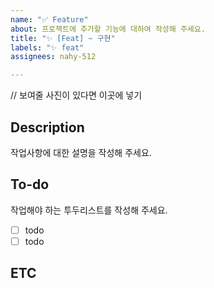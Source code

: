 ```yaml
---
name: "✅ Feature"
about: 프로젝트에 추가할 기능에 대하여 작성해 주세요.
title: "✨ [Feat] ~ 구현"
labels: "✨ feat"
assignees: nahy-512

---
```


// 보여줄 사진이 있다면 이곳에 넣기

## Description
작업사항에 대한 설명을 작성해 주세요.

## To-do
작업해야 하는 투두리스트를 작성해 주세요.
- [ ] todo
- [ ] todo

## ETC
